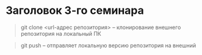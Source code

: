 # Заголовок 3-го семинара
> git clone <url-адрес репозитория> – клонирование внешнего репозитория на  локальный ПК

> git push – отправляет локальную версию репозитория на внешний